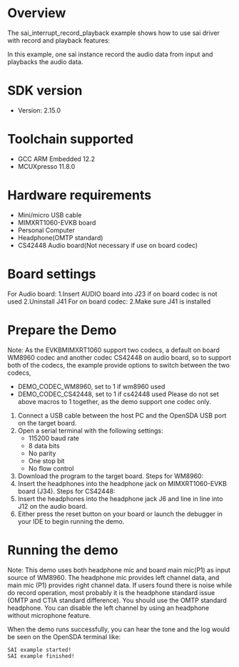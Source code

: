 Overview
========
The sai_interrupt_record_playback example shows how to use sai driver with record and playback features:

In this example, one sai instance record the audio data from input and playbacks the audio data.

SDK version
===========
- Version: 2.15.0

Toolchain supported
===================
- GCC ARM Embedded  12.2
- MCUXpresso  11.8.0

Hardware requirements
=====================
- Mini/micro USB cable
- MIMXRT1060-EVKB board
- Personal Computer
- Headphone(OMTP standard)
- CS42448 Audio board(Not necessary if use on board codec)

Board settings
==============
For Audio board:
1.Insert AUDIO board into J23 if on board codec is not used
2.Uninstall J41
For on board codec:
2.Make sure J41 is installed

Prepare the Demo
================
Note: As the EVKBMIMXRT1060 support two codecs, a default on board WM8960 codec and another codec CS42448 on audio board, so to support both of the codecs, the example provide options to switch between the two codecs,
- DEMO_CODEC_WM8960, set to 1 if wm8960 used
- DEMO_CODEC_CS42448, set to 1 if cs42448 used
Please do not set above macros to 1 together, as the demo support one codec only.

1.  Connect a USB cable between the host PC and the OpenSDA USB port on the target board.
2.  Open a serial terminal with the following settings:
    - 115200 baud rate
    - 8 data bits
    - No parity
    - One stop bit
    - No flow control
3.  Download the program to the target board.
Steps for WM8960:
4. Insert the headphones into the headphone jack on MIMXRT1060-EVKB board (J34).
Steps for CS42448:
4. Insert the headphones into the headphone jack J6 and line in line into J12 on the audio board.
5. Either press the reset button on your board or launch the debugger in your IDE to begin running the demo.

Running the demo
================

Note: This demo uses both headphone mic and board main mic(P1) as input source of WM8960. The headphone mic provides left
channel data, and main mic (P1) provides right channel data. If users found there is noise while do record operation,
most probably it is the headphone standard issue (OMTP and CTIA standard difference). You should use the OMTP
standard headphone. You can disable the left channel by using an headphone without microphone feature.

When the demo runs successfully, you can hear the tone and the log would be seen on the OpenSDA terminal like:

~~~~~~~~~~~~~~~~~~~
SAI example started!
SAI example finished!
~~~~~~~~~~~~~~~~~~~
